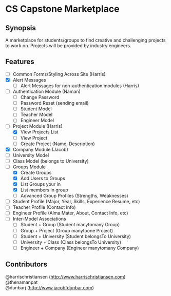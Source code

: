 # CS Capstone Marketplace

## Synopsis

A marketplace for students/groups to find creative and challenging projects to work on. Projects will be provided by industry engineers.  

## Features

- [ ] Common Forms/Styling Across Site (Harris)
- [X] Alert Messages
	- [ ] Alert Messages for non-authentication modules (Harris)
- [ ] Authentication Module (Naman)
	- [ ] Change Password
	- [ ] Password Reset (sending email)
	- [ ] Student Model
	- [ ] Teacher Model
	- [ ] Engineer Model
- [ ] Project Module (Harris)
	- [X] View Projects List
	- [ ] View Project
	- [ ] Create Project (Name, Description)
- [X] Company Module (Jacob)
- [ ] University Model
- [ ] Class Model (belongs to University)
- [ ] Groups Module
	- [X] Create Groups
	- [X] Add Users to Groups
	- [X] List Groups your in
	- [X] List members in group
	- [ ] Advanced Group Profiles (Strengths, Weaknesses)
- [ ] Student Profile (Major, Year, Skills, Experience Resume, etc)
- [ ] Teacher Profile (Contact Info)
- [ ] Engineer Profile (Alma Mater, About, Contact Info, etc)
- [ ] Inter-Model Associations
	- [ ] Student + Group (Student manytomany Group)
	- [ ] Group + Project (Group manytoone Project)
	- [ ] Student + University (Student belongsTo University)
	- [ ] University + Class (Class belongsTo University)
	- [ ] Engineer + Company (Engineer manytomany Company)

## Contributors

@harrischristiansen (http://www.harrischristiansen.com)  
@thenamanpat  
@dunbarj (http://www.jacobfdunbar.com)
